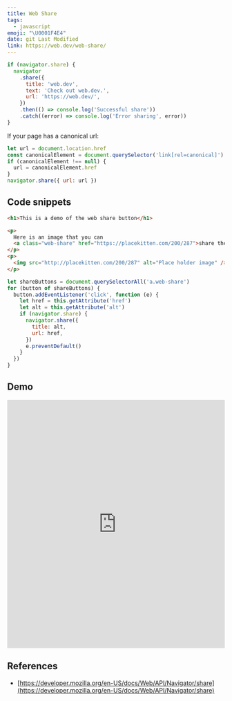 ```yaml
---
title: Web Share
tags:
  - javascript
emoji: "\U0001F4E4"
date: git Last Modified
link: https://web.dev/web-share/
---
```


```js
if (navigator.share) {
  navigator
    .share({
      title: 'web.dev',
      text: 'Check out web.dev.',
      url: 'https://web.dev/',
    })
    .then(() => console.log('Successful share'))
    .catch((error) => console.log('Error sharing', error))
}
```

If your page has a canonical url:

```js
let url = document.location.href
const canonicalElement = document.querySelector('link[rel=canonical]')
if (canonicalElement !== null) {
  url = canonicalElement.href
}
navigator.share({ url: url })
```

## Code snippets

```html
<h1>This is a demo of the web share button</h1>

<p>
  Here is an image that you can
  <a class="web-share" href="https://placekitten.com/200/287">share the URL</a>:
</p>
<p>
  <img src="http://placekitten.com/200/287" alt="Place holder image" />
</p>
```

```js
let shareButtons = document.querySelectorAll('a.web-share')
for (button of shareButtons) {
  button.addEventListener('click', function (e) {
    let href = this.getAttribute('href')
    let alt = this.getAttribute('alt')
    if (navigator.share) {
      navigator.share({
        title: alt,
        url: href,
      })
      e.preventDefault()
    }
  })
}
```

## Demo

<iframe height="574" style="width: 100%;" scrolling="no" title="Demo of Web Share button" src="https://codepen.io/makzan/embed/gJRvzR?height=574&theme-id=light&default-tab=js,result" frameborder="no" allowtransparency="true" allowfullscreen="true">
  See the Pen <a href='https://codepen.io/makzan/pen/gJRvzR'>Demo of Web Share button</a> by Thomas Seng Hin Mak
  (<a href='https://codepen.io/makzan'>@makzan</a>) on <a href='https://codepen.io'>CodePen</a>.
</iframe>

## References

- [https://developer.mozilla.org/en-US/docs/Web/API/Navigator/share](https://developer.mozilla.org/en-US/docs/Web/API/Navigator/share)
